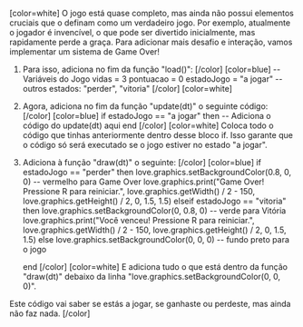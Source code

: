 [color=white]
O jogo está quase completo, mas ainda não possui elementos cruciais que o 
definam como um verdadeiro jogo. Por exemplo, atualmente o jogador é invencível, 
o que pode ser divertido inicialmente, mas rapidamente perde a graça. Para 
adicionar mais desafio e interação, vamos implementar um sistema de Game Over!

1. Para isso, adiciona no fim da função "load()":
   [/color] [color=blue]
   -- Variáveis do Jogo
   vidas = 3
   pontuacao = 0
   estadoJogo = "a jogar" -- outros estados: "perder", "vitoria"
   [/color] [color=white]
2. Agora, adiciona no fim da função "update(dt)" o seguinte código:
   [/color] [color=blue]
    if estadoJogo == "a jogar" then
	-- Adiciona o código do update(dt) aqui
    end
   [/color] [color=white]
Coloca todo o código que tinhas anteriormente dentro desse bloco if. 
Isso garante que o código só será executado se o jogo estiver no 
estado "a jogar".

3. Adiciona à função "draw(dt)" o seguinte:
   [/color] [color=blue]
   if estadoJogo == "perder" then
        love.graphics.setBackgroundColor(0.8, 0, 0) -- vermelho para Game Over
        love.graphics.print("Game Over! Pressione R para reiniciar.", love.graphics.getWidth() / 2 - 150,
            love.graphics.getHeight() / 2, 0, 1.5, 1.5)
    elseif estadoJogo == "vitoria" then
        love.graphics.setBackgroundColor(0, 0.8, 0) -- verde para Vitória
        love.graphics.print("Você venceu! Pressione R para reiniciar.", love.graphics.getWidth() / 2 - 150,
        love.graphics.getHeight() / 2, 0, 1.5, 1.5)
    else
      love.graphics.setBackgroundColor(0, 0, 0) -- fundo preto para o jogo
   
   end
   [/color] [color=white]
E adiciona tudo o que está dentro da função "draw(dt)" debaixo da linha 
"love.graphics.setBackgroundColor(0, 0, 0)".

Este código vai saber se estás a jogar, se ganhaste ou perdeste, mas ainda 
não faz nada.
[/color]
